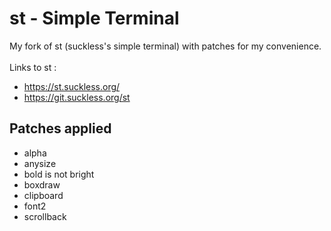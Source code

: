 # st - Simple Terminal
My fork of st (suckless's simple terminal) with patches for my convenience.\
\
Links to st :
+ https://st.suckless.org/
+ https://git.suckless.org/st

## Patches applied
+ alpha
+ anysize
+ bold is not bright
+ boxdraw
+ clipboard
+ font2
+ scrollback
